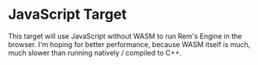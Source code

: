 # JavaScript Target

This target will use JavaScript without WASM to run Rem's Engine in the browser.
I'm hoping for better performance, because WASM itself is much, much slower than running natively / compiled to C++.